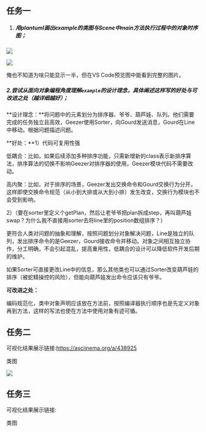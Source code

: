 ## 任务一

1. ##### 用plantuml画出example的类图与Scene中main方法执行过程中的对象时序图；

![](http://www.plantuml.com/plantuml/png/LPAxKWCn34LxVOLBO2Rv12QaIKEHuK73K2Y923iuzeuV0-7nxmZxxgutZQMRwsEjf5LC758-MQBE9Gcll1TpxuE6vfkC_gpdmyLb2QFg28-IjfQTPhz4UyincdNUxQpCxYho-SLmlVp1VMk_xPp0jlMnIvrtwkqHHYh_zBbv457oDo7mkMKD0F0KpLgAiVMSlG58b0HNvKmV3nceEP-6knFDeBf66fGdjXbuSVbaDZw7mzGP4yReE4QxMR5e1nwkW8bVqlNvZjqxn80GxGPcDgMDoDSu7mmhbeC6xiERL1TGICR6rLl8jSVos2FfEKJ1NlpdyYdxdD03ejc6B9S_roY025Kj5b0WgAdiIPDEewZjB1ZC399I9bTPiwjMWbbjll6jn1tooT8V)

![](http://www.plantuml.com/plantuml/png/RDA_IyD05C3n_VwA1pTtQ7uaS9GYBkAak8c8XFOH0kTTkLoLEdKIYrQXuE1O4TIb20v2iVzDazR_miQJaeCxCkNx2UGURoVNYTBzSqu8wKYXbUHGdV9-KimVYgStI7B8fTAeIDBHKe4vgvklpGDGvHJnQfDHw4mFJ5ukngl5hFcNUpBFT2R5MTD1F9ju3kBRn7UGm2Q1WuGs2Hqaiada8B5DOekiPn_5uj7CXCkK43COQ9pGFOM3qtRr5bZnFIH2QWHvWQes7Q37oBcyPBuhUq0F-wh7aSMkx0FTvNraeIi6G0zK8b9adYk7GFT5DqibYrmvWkhtKR30LMEWHzXbJKBCba2hyRyGx6SuAc_Vjvkq7KUxzZKhHw_hwLrnFIa_fuOIKhjqgwvzjfo_bEFdt-xhu0QX40R0y9rjeBHU7KPlwiqHdCW5lMWCYVm9AdrzRmBo_K2Jfg_wGI3Xk3xztiVvgObLESfajIwbPfPob66rjceBgaQMVMZ2wjqMr4zMX_mgCccQCKmWYfUQ_xM_6bdAJSRLjWeriAnJ1DMvLHTKCwjmb4XgQTLreXfX5PhyNwrHr01JAXBzhi453zn3NNvH0qkeYBywZwY1nGCyYBgpgzxkAUsFbyFrV7e0)

俺也不知道为啥只能显示一半，但在VS Code预览图中能看到完整的图片。


##### 2.尝试从面向对象编程角度理解`example`的设计理念，具体阐述这样写的好处与可改进之处（越详细越好）；

**设计理念：**将问题中的元素划分为排序器、爷爷、葫芦娃、队列。他们需要完成的任务独立且高效，Geezer使用Sorter，向Gourd发送消息，Gourd在Line中移动。根据问题描述问题。

**好处：**1）代码可复用性强

低耦合：比如，如果后续添加多种排序功能，只需新增新的class表示新排序算法，排序算法的切换不影响Geezer对排序器的使用，Geezer模块代码不需要改动。

高内聚：比如，对于排序的场景，Geezer发出交换命令和Gourd交换行为分开，这样即使交换命令规范（从小到大排或从大到小排）发生改变，交换行为模块也不会受到影响。

2）（要在sorter里定义个getPlan，然后让老爷爷把plan拆成step，再叫葫芦娃swap？为什么我不直接用sorter去将line里的position数组排序？）

更符合人类对问题的抽象和理解，按照问题划分对象解决问题，Line是独立的队列，发出排序命令的是Geezer，Gourd接收命令并移动。对象之间相互独立协作，分工明确，不会引起混乱，提高重用性，低耦合的设计可以降低软件开发后期的维护。

如果Sorter可直接更改Line中的信息，那么其他类也可以通过Sorter改变葫芦娃的排序（被蛇精操控的风险），但能向葫芦娃发出命令应该只有爷爷。



**可改进之处：**

编码规范化，类中对象声明应该放在方法前，按照编译器执行顺序也是先定义对象再到方法，这样的写法也使在方法中使用对象有迹可循。

## 任务二

可视化结果展示链接:https://asciinema.org/a/438925

类图

![](http://www.plantuml.com/plantuml/png/TL9DJyCm3BtdL-G8IDjFG6Dda0O3BeY3rvbHBMjBamWcuBzZnNRT7DXbp-xpo_F7AYOOKpu5vzekuVW63VfjFnBqtyxJB_ImlxWiC59Uu07J9a17qQzpJO0O_JhlTW6hMf9yUVN0nPympEdtkMsEp7R_iGlyKAB40nbkKzlpuonsstOeRsxwMBwIr20mEYxCvbvHwc_64SvpOoeWUYGDr9SF_5-zeNF192pMiKbAMgHgVQUrfkRLdQKqymmXa_mq76EOypjgjHg-7oTqcD3Ela9thFhHYPataPo_iktWg1t9jYElKRq-lcCXYLt58iar4jDKyMcmpKQKir8jCR0-Fv1PuU4NDZd9i9sh3c-v_BaMMyvEhCuxRc6na0J7H2btP95jIbomYYnrIfAECSibNirJGYTQF-EjiDldK_W3)

## 任务三

可视化结果展示链接:

类图

